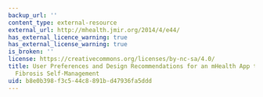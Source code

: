 ```yaml
---
backup_url: ''
content_type: external-resource
external_url: http://mhealth.jmir.org/2014/4/e44/
has_external_licence_warning: true
has_external_license_warning: true
is_broken: ''
license: https://creativecommons.org/licenses/by-nc-sa/4.0/
title: User Preferences and Design Recommendations for an mHealth App to Promote Cystic
  Fibrosis Self-Management
uid: b8e0b398-f3c5-44c8-891b-d47936fa5ddd
---
```

